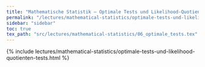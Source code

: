 ```yaml
---
title: "Mathematische Statistik – Optimale Tests und Likelihood-Quotienten-Tests"
permalink: "/lectures/mathematical-statistics/optimale-tests-und-likelihood-quotienten-tests.html"
sidebar: "sidebar"
toc: true
tex_path: "src/lectures/mathematical-statistics/06_optimale_tests.tex"
---
```


{% include lectures/mathematical-statistics/optimale-tests-und-likelihood-quotienten-tests.html %}